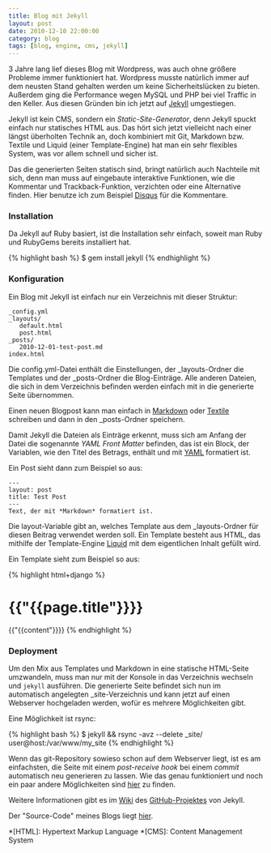 ```yaml
---
title: Blog mit Jekyll
layout: post
date: 2010-12-10 22:00:00
category: blog
tags: [blog, engine, cms, jekyll]
---
```


3 Jahre lang lief dieses Blog mit Wordpress,
was auch ohne größere Probleme immer funktioniert hat.
Wordpress musste natürlich immer auf dem neusten Stand
gehalten werden um keine Sicherheitslücken zu
bieten. Außerdem ging die Performance wegen MySQL und PHP
bei viel Traffic in den Keller. Aus diesen Gründen bin
ich jetzt auf [Jekyll](http://www.jekyllrb.com) umgestiegen.

Jekyll ist kein CMS, sondern ein *Static-Site-Generator*,
denn Jekyll spuckt einfach nur statisches HTML aus. Das
hört sich jetzt vielleicht nach einer längst überholten
Technik an, doch kombiniert mit Git, Markdown bzw. Textile
und Liquid (einer Template-Engine) hat man ein sehr
flexibles System, was vor allem schnell und sicher ist.

Das die generierten Seiten statisch sind, bringt natürlich
auch Nachteile mit sich, denn man muss auf eingebaute
interaktive Funktionen, wie die Kommentar und Trackback-Funktion,
verzichten oder eine Alternative finden. Hier benutze ich zum
Beispiel [Disqus](http://www.disqus.com) für die Kommentare.

### Installation
Da Jekyll auf Ruby basiert, ist die Installation sehr einfach,
soweit man Ruby und RubyGems bereits installiert hat.

{% highlight bash %}
$ gem install jekyll
{% endhighlight %}

### Konfiguration
Ein Blog mit Jekyll ist einfach nur ein Verzeichnis mit dieser
Struktur:

    _config.yml
    _layouts/
       default.html
       post.html
    _posts/
       2010-12-01-test-post.md
    index.html

Die config.yml-Datei enthält die Einstellungen, der
\_layouts-Ordner die Templates und der \_posts-Ordner
die Blog-Einträge. Alle anderen Dateien, die sich in dem
Verzeichnis befinden werden einfach mit in die generierte Seite
übernommen.

Einen neuen Blogpost kann man einfach in
 [Markdown](http://daringfireball.net/projects/markdown/)
oder [Textile](http://textile.thresholdstate.com/) schreiben und dann in
den \_posts-Ordner speichern.

Damit Jekyll die Dateien als Einträge erkennt,
muss sich am Anfang der Datei die sogenannte *YAML Front Matter* befinden, das ist
ein Block, der Variablen, wie den Titel des Betrags, enthält und
mit [YAML](http://www.yaml.org/) formatiert ist.

Ein Post sieht dann zum Beispiel so aus:

    ---
    layout: post
    title: Test Post
    ---
    Text, der mit *Markdown* formatiert ist.

Die layout-Variable gibt an, welches Template aus dem
\_layouts-Ordner für diesen Beitrag verwendet werden soll.
Ein Template besteht aus HTML, das mithilfe der Template-Engine
[Liquid](https://github.com/tobi/liquid/wiki/liquid-for-designers)
mit dem eigentlichen Inhalt gefüllt wird.

Ein Template sieht zum Beispiel so aus:

{% highlight html+django %}
<!DOCTYPE html>
<html>
  <head>
    <title>{{"{{page.title"}}}}</title>
  </head>
  <body>
    <h1>{{"{{page.title"}}}}</h1>
      {{"{{content"}}}}
    </body>
</html>
{% endhighlight %}

### Deployment
Um den Mix aus Templates und Markdown in eine statische HTML-Seite
umzwandeln, muss man nur mit der Konsole in das Verzeichnis wechseln
und `jekyll` ausführen. Die generierte Seite befindet sich nun im
automatisch angelegten \_site-Verzeichnis und kann jetzt auf einen
Webserver hochgeladen werden, wofür es mehrere Möglichkeiten gibt.

Eine Möglichkeit ist rsync:

{% highlight bash %}
$ jekyll && rsync -avz --delete _site/ user@host:/var/www/my_site
{% endhighlight %}

Wenn das git-Repository sowieso schon auf dem Webserver liegt, ist
es am einfachsten, die Seite mit einem *post-receive hook* bei einem *commit*
automatisch neu generieren zu lassen. Wie das genau funktioniert und noch ein
paar andere Möglichkeiten sind [hier](https://github.com/mojombo/jekyll/wiki/Deployment)
zu finden.

Weitere Informationen gibt es im [Wiki](https://github.com/mojombo/jekyll/wiki)
des [GitHub-Projektes](https://github.com/mojombo/jekyll/wiki) von Jekyll.

Der "Source-Code" meines Blogs liegt [hier](https://github.com/7h0ma5/7h0ma5.org).

*[HTML]: Hypertext Markup Language
*[CMS]: Content Management System

